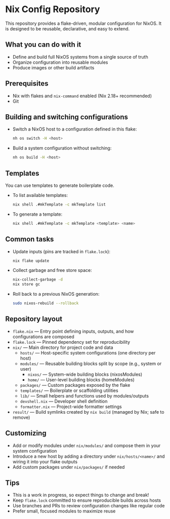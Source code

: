 # Nix Config Repository

This repository provides a flake-driven, modular configuration for NixOS. It is designed to be reusable, declarative, and easy to extend.

## What you can do with it
- Define and build full NixOS systems from a single source of truth
- Organize configuration into reusable modules
- Produce images or other build artifacts

## Prerequisites
- Nix with flakes and `nix-command` enabled (Nix 2.18+ recommended)
- Git

## Building and switching configurations
- Switch a NixOS host to a configuration defined in this flake:
  ```sh
  nh os switch -H <host>
  ```
- Build a system configuration without switching:
  ```sh
  nh os build -H <host>
  ```

## Templates
You can use templates to generate boilerplate code.
- To list available templates:
  ```sh
  nix shell .#mkTemplate -c mkTemplate list
  ```
- To generate a template:
  ```sh
  nix shell .#mkTemplate -c mkTemplate <template> <name>
  ```

## Common tasks
- Update inputs (pins are tracked in `flake.lock`):
  ```sh
  nix flake update
  ```
- Collect garbage and free store space:
  ```sh
  nix-collect-garbage -d
  nix store gc
  ```
- Roll back to a previous NixOS generation:
  ```sh
  sudo nixos-rebuild --rollback
  ```

## Repository layout
- `flake.nix` — Entry point defining inputs, outputs, and how configurations are composed
- `flake.lock` — Pinned dependency set for reproducibility
- `nix/` — Main directory for project code and data
  - `hosts/` — Host-specific system configurations (one directory per host)
  - `modules/` — Reusable building blocks split by scope (e.g., system or user)
    - `nixos/` — System-wide building blocks (nixosModules)
    - `home/` — User-level building blocks (homeModules)
  - `packages/` — Custom packages exposed by the flake
  - `templates/` — Boilerplate or scaffolding utilities
  - `lib/` — Small helpers and functions used by modules/outputs
  - `devshell.nix` — Developer shell definition
  - `formatter.nix` — Project-wide formatter settings
- `result/` — Build symlinks created by `nix build` (managed by Nix; safe to remove)

## Customizing
- Add or modify modules under `nix/modules/` and compose them in your system configuration
- Introduce a new host by adding a directory under `nix/hosts/<name>/` and wiring it into your flake outputs
- Add custom packages under `nix/packages/` if needed

## Tips
- This is a work in progress, so expect things to change and break!
- Keep `flake.lock` committed to ensure reproducible builds across hosts
- Use branches and PRs to review configuration changes like regular code
- Prefer small, focused modules to maximize reuse
